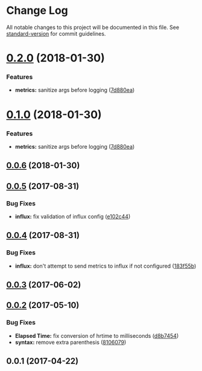 # Change Log

All notable changes to this project will be documented in this file. See [standard-version](https://github.com/conventional-changelog/standard-version) for commit guidelines.

<a name="0.2.0"></a>
# [0.2.0](https://github.com/Workpop/graphql-utils/compare/v0.0.6...v0.2.0) (2018-01-30)


### Features

* **metrics:** sanitize args before logging ([7d880ea](https://github.com/Workpop/graphql-utils/commit/7d880ea))



<a name="0.1.0"></a>
# [0.1.0](https://github.com/Workpop/graphql-utils/compare/v0.0.6...v0.1.0) (2018-01-30)


### Features

* **metrics:** sanitize args before logging ([7d880ea](https://github.com/Workpop/graphql-utils/commit/7d880ea))



<a name="0.0.6"></a>
## [0.0.6](https://github.com/Workpop/graphql-utils/compare/v0.2.0...v0.0.6) (2018-01-30)



<a name="0.0.5"></a>
## [0.0.5](https://github.com/Workpop/graphql-metrics/compare/v0.0.4...v0.0.5) (2017-08-31)


### Bug Fixes

* **influx:** fix validation of influx config ([e102c44](https://github.com/Workpop/graphql-metrics/commit/e102c44))



<a name="0.0.4"></a>
## [0.0.4](https://github.com/Workpop/graphql-metrics/compare/v0.0.3...v0.0.4) (2017-08-31)


### Bug Fixes

* **influx:** don't attempt to send metrics to influx if not configured ([183f55b](https://github.com/Workpop/graphql-metrics/commit/183f55b))



<a name="0.0.3"></a>
## [0.0.3](https://github.com/Workpop/graphql-metrics/compare/v0.0.2...v0.0.3) (2017-06-02)



<a name="0.0.2"></a>
## [0.0.2](https://github.com/Workpop/graphql-metrics/compare/v0.0.1...v0.0.2) (2017-05-10)


### Bug Fixes

* **Elapsed Time:** fix conversion of hrtime to milliseconds ([d8b7454](https://github.com/Workpop/graphql-metrics/commit/d8b7454))
* **syntax:** remove extra parenthesis ([8106079](https://github.com/Workpop/graphql-metrics/commit/8106079))



<a name="0.0.1"></a>
## 0.0.1 (2017-04-22)
